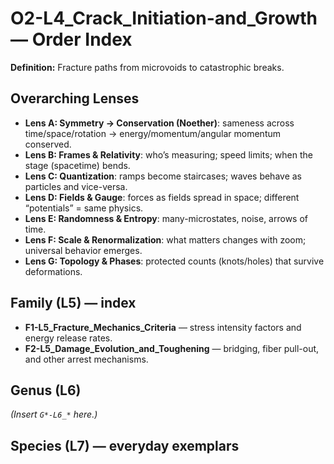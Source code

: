 # O2-L4_Crack_Initiation-and_Growth — Order Index
**Definition:** Fracture paths from microvoids to catastrophic breaks.

## Overarching Lenses

- **Lens A: Symmetry -> Conservation (Noether)**: sameness across time/space/rotation → energy/momentum/angular momentum conserved.
- **Lens B: Frames & Relativity**: who’s measuring; speed limits; when the stage (spacetime) bends.
- **Lens C: Quantization**: ramps become staircases; waves behave as particles and vice-versa.
- **Lens D: Fields & Gauge**: forces as fields spread in space; different “potentials” = same physics.
- **Lens E: Randomness & Entropy**: many-microstates, noise, arrows of time.
- **Lens F: Scale & Renormalization**: what matters changes with zoom; universal behavior emerges.
- **Lens G: Topology & Phases**: protected counts (knots/holes) that survive deformations.

## Family (L5) — index
- **F1-L5_Fracture_Mechanics_Criteria** — stress intensity factors and energy release rates.
- **F2-L5_Damage_Evolution_and_Toughening** — bridging, fiber pull-out, and other arrest mechanisms.

## Genus (L6)
_(Insert `G*-L6_*` here.)_

## Species (L7) — everyday exemplars
